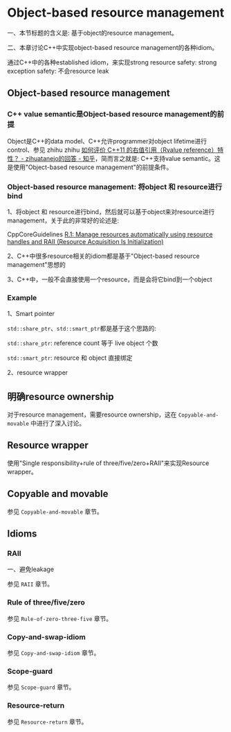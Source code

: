# Object-based resource management

一、本节标题的含义是: 基于object的resource management。

二、本章讨论C++中实现object-based resource management的各种idiom。

通过C++中的各种established idiom，来实现strong resource safety: strong exception safety: 不会resource leak

## Object-based resource management 



### C++ value semantic是Object-based resource management的前提

Object是C++的data model、C++允许programmer对object lifetime进行control、参见 zhihu zhihu [如何评价 C++11 的右值引用（Rvalue reference）特性？ - zihuatanejo的回答 - 知乎](https://www.zhihu.com/question/22111546/answer/31929118)，简而言之就是: C++支持value semantic。这是使用"Object-based resource management"的前提条件。



### Object-based resource management: 将object 和 resource进行bind

1、将object 和 resource进行bind，然后就可以基于object来对resource进行management，关于此的非常好的论述是: 

CppCoreGuidelines [R.1: Manage resources automatically using resource handles and RAII (Resource Acquisition Is Initialization)](https://github.com/isocpp/CppCoreGuidelines/blob/master/CppCoreGuidelines.md#Rr-raii)

2、C++中很多resource相关的idiom都是基于"Object-based resource management"思想的

3、C++中，一般不会直接使用一个resource，而是会将它bind到一个object



### Example

1、Smart pointer

`std::share_ptr`、`std::smart_ptr`都是基于这个思路的: 

`std::share_ptr`: reference count 等于 live object 个数

`std::smart_ptr`: resource 和 object 直接绑定

2、resource wrapper



## 明确resource ownership

对于resource management，需要resource ownership，这在 `Copyable-and-movable` 中进行了深入讨论。





## Resource wrapper

使用"Single responsibility+rule of three/five/zero+RAII"来实现Resource wrapper。



## Copyable and movable

参见 `Copyable-and-movable` 章节。

## Idioms

### RAII

一、避免leakage

参见 `RAII` 章节。

### Rule of three/five/zero

参见 `Rule-of-zero-three-five` 章节。



### Copy-and-swap-idiom

参见 `Copy-and-swap-idiom` 章节。

### Scope-guard

参见 `Scope-guard` 章节。

### Resource-return

参见 `Resource-return` 章节。

